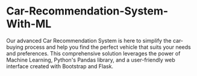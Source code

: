# Car-Recommendation-System-With-ML
 Our advanced Car Recommendation System is here to simplify the car-buying process and help you find the perfect vehicle that suits your needs and preferences. This comprehensive solution leverages the power of Machine Learning, Python's Pandas library, and a user-friendly web interface created with Bootstrap and Flask.
